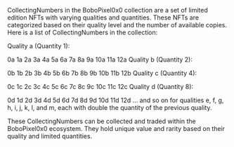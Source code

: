 CollectingNumbers in the BoboPixel0x0 collection are a set of limited edition NFTs with varying qualities and quantities. These NFTs are categorized based on their quality level and the number of available copies. Here is a list of CollectingNumbers in the collection:

Quality a (Quantity 1):

0a
1a
2a
3a
4a
5a
6a
7a
8a
9a
10a
11a
12a
Quality b (Quantity 2):

0b
1b
2b
3b
4b
5b
6b
7b
8b
9b
10b
11b
12b
Quality c (Quantity 4):

0c
1c
2c
3c
4c
5c
6c
7c
8c
9c
10c
11c
12c
Quality d (Quantity 8):

0d
1d
2d
3d
4d
5d
6d
7d
8d
9d
10d
11d
12d
... and so on for qualities e, f, g, h, i, j, k, l, and m, each with double the quantity of the previous quality.

These CollectingNumbers can be collected and traded within the BoboPixel0x0 ecosystem. They hold unique value and rarity based on their quality and limited quantities.
